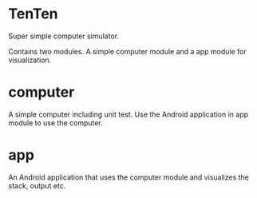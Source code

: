 # TenTen
Super simple computer simulator.

Contains two modules. A simple computer module and a app module for visualization.

# computer
A simple computer including unit test. Use the Android application in app module to
use the computer.

# app
An Android application that uses the computer module and visualizes the stack, output etc.

